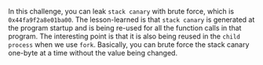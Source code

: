 In this challenge, you can leak `stack canary` with brute force, which is `0x44fa9f2a8e01ba00`. The lesson-learned is that `stack canary` is generated at the program startup and is being re-used for all the function calls in that program. The interesting point is that it is also being reused in the `child process` when we use `fork`. Basically, you can brute force the stack canary one-byte at a time without the value being changed.
